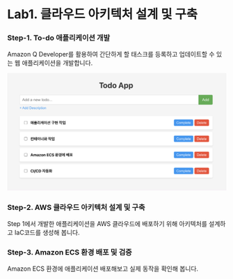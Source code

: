 # Lab1. 클라우드 아키텍처 설계 및 구축
### Step-1. To-do 애플리케이션 개발
Amazon Q Developer를 활용하여 간단하게 할 태스크를 등록하고 업데이트할 수 있는 웹 애플리케이션을 개발합니다.

![alt text](../others/image-4.png)

### Step-2. AWS 클라우드 아키텍처 설계 및 구축
Step 1에서 개발한 애플리케이션을 AWS 클라우드에 배포하기 위해 아키텍처를 설계하고 IaC코드를 생성해 봅니다.


### Step-3. Amazon ECS 환경 배포 및 검증
Amazon ECS 환경에 애플리케이션 배포해보고 실제 동작을 확인해 봅니다.

